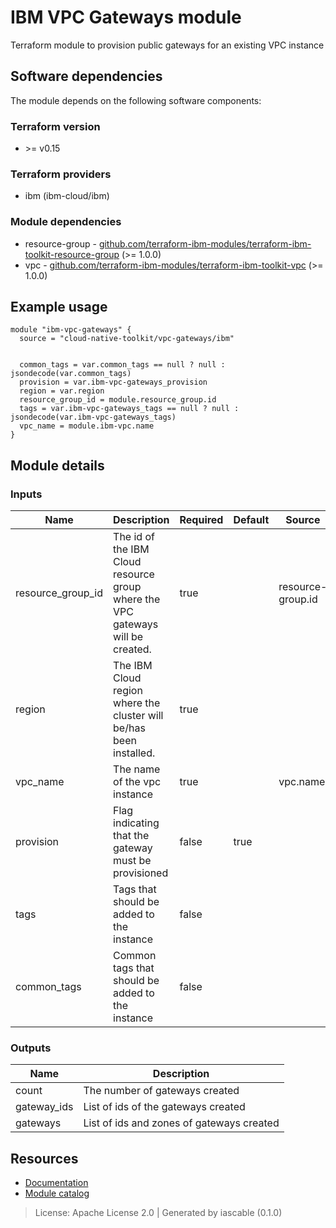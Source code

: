 # IBM VPC Gateways module

Terraform module to provision public gateways for an existing VPC instance


## Software dependencies

The module depends on the following software components:

### Terraform version

- \>= v0.15

### Terraform providers


- ibm (ibm-cloud/ibm)

### Module dependencies


- resource-group - [github.com/terraform-ibm-modules/terraform-ibm-toolkit-resource-group](https://github.com/terraform-ibm-modules/terraform-ibm-toolkit-resource-group) (>= 1.0.0)
- vpc - [github.com/terraform-ibm-modules/terraform-ibm-toolkit-vpc](https://github.com/terraform-ibm-modules/terraform-ibm-toolkit-vpc) (>= 1.0.0)

## Example usage

```hcl
module "ibm-vpc-gateways" {
  source = "cloud-native-toolkit/vpc-gateways/ibm"


  common_tags = var.common_tags == null ? null : jsondecode(var.common_tags)
  provision = var.ibm-vpc-gateways_provision
  region = var.region
  resource_group_id = module.resource_group.id
  tags = var.ibm-vpc-gateways_tags == null ? null : jsondecode(var.ibm-vpc-gateways_tags)
  vpc_name = module.ibm-vpc.name
}

```

## Module details

### Inputs

| Name | Description | Required | Default | Source |
|------|-------------|---------|----------|--------|
| resource_group_id | The id of the IBM Cloud resource group where the VPC gateways will be created. | true |  | resource-group.id |
| region | The IBM Cloud region where the cluster will be/has been installed. | true |  |  |
| vpc_name | The name of the vpc instance | true |  | vpc.name |
| provision | Flag indicating that the gateway must be provisioned | false | true |  |
| tags | Tags that should be added to the instance | false |  |  |
| common_tags | Common tags that should be added to the instance | false |  |  |

### Outputs

| Name | Description |
|------|-------------|
| count | The number of gateways created |
| gateway_ids | List of ids of the gateways created |
| gateways | List of ids and zones of gateways created |

## Resources

- [Documentation](https://operate.cloudnativetoolkit.dev)
- [Module catalog](https://modules.cloudnativetoolkit.dev)

> License: Apache License 2.0 | Generated by iascable (0.1.0)
